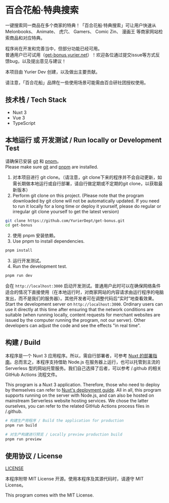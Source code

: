 # 百合花船·特典搜索

一键搜索同一商品在多个商家的特典！「百合花船·特典搜索」可让用户快速从 Melonbooks、 Animate、 虎穴、 Gamers、 Comic Zin、 漫画王 等商家网站检索商品和对应特典。

程序尚在开发和完善当中，但部分功能已经可用。  
普通用户已可试用（[get-bonus.yurier.net](get-bonus.yurier.net)）！欢迎各位通过提交issue等方式反馈bug，以及提出意见与建议！

本项目由 Yurier Dev 创建，以及做出主要贡献。

请注意，「百合花船」品牌在一些使用场景可能需由百合研社团授权使用。

## 技术栈 / Tech Stack
- Nuxt 3
- Vue 3
- TypeScript

## 本地运行 或 开发测试 / Run locally or Development Test
请确保已安装 [git](git-scm.com) 和 [pnpm](pnpm.io)。  
Please make sure [git](git-scm.com) and [pnpm](pnpm.io) are installed.

1. 对本项目进行 git clone。（请注意，git clone下来的程序并不会自动更新，如需长期做本地运行或自行部署，请自行做定期或不定期的git clone，以获取最新版本）
1. Perform git clone on this project. (Please note that the program downloaded by git clone will not be automatically updated. If you need to run it locally for a long time or deploy it yourself, please do regular or irregular git clone yourself to get the latest version)
```bash
git clone https://github.com/YurierDept/get-bonus.git
cd get-bonus
```

2. 使用 pnpm 安装依赖。
2. Use pnpm to install dependencies.
```bash
pnpm install
```

3. 运行开发测试。
3. Run the development test.
```bash
pnpm run dev
```

会在 `http://localhost:3000` 启动开发测试。普通用户此时可以在确保网络条件适合的情况下直接使用（在本地运行时，对商家网站的内容请求由运行程序的电脑发出，而不是我们的服务器）。其他开发者可在调整代码后“实时”地查看效果。
Start the development server on `http://localhost:3000`. Ordinary users can use it directly at this time after ensuring that the network conditions are suitable (when running locally, content requests for merchant websites are issued by the computer running the program, not our server). Other developers can adjust the code and see the effects "in real time".

## 构建 / Build
本程序是一个 Nuxt 3 应用程序。所以，需自行部署者，可参考 [Nuxt 的部署指南](https://nuxt.com/docs/getting-started/deployment)。总而言之，本程序支持借助 Node.js 在服务器上运行，也可以托管到主流的 Serverless 型的网站托管服务。我们自己选择了后者，可以参考 /.github 的相关 GitHub Actions 流程文件。

This program is a Nuxt 3 application. Therefore, those who need to deploy by themselves can refer to [Nuxt's deployment guide](https://nuxt.com/docs/getting-started/deployment). All in all, this program supports running on the server with Node.js, and can also be hosted on mainstream Serverless website hosting services. We chose the latter ourselves, you can refer to the related GitHub Actions process files in /.github.

```bash
# 构建生产用程序 / Build the application for production
pnpm run build
```

```bash
# 对生产构建进行预览 / Locally preview production build
pnpm run preview
```


## 使用协议 / License

[LICENSE](/LICENSE)

本程序附带 MIT License 开源。使用本程序及其源代码时，请遵守 MIT License。

This program comes with the MIT License.
